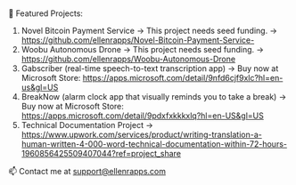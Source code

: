 ### 
🔭 Featured Projects:
1) Novel Bitcoin Payment Service -> This project needs seed funding. -> https://github.com/ellenrapps/Novel-Bitcoin-Payment-Service-
2) Woobu Autonomous Drone -> This project needs seed funding. -> https://github.com/ellenrapps/Woobu-Autonomous-Drone
3) Gabscriber (real-time speech-to-text transcription app) -> Buy now at Microsoft Store: https://apps.microsoft.com/detail/9nfd6cjf9xlc?hl=en-us&gl=US
4) BreakNow (alarm clock app that visually reminds you to take a break) -> Buy now at Microsoft Store: https://apps.microsoft.com/detail/9pdxfxkkkxlq?hl=en-US&gl=US
5) Technical Documentation Project -> https://www.upwork.com/services/product/writing-translation-a-human-written-4-000-word-technical-documentation-within-72-hours-1960856425509407044?ref=project_share

:mailbox: Contact me at support@ellenrapps.com


